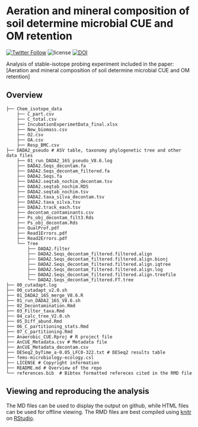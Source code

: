 Aeration and mineral composition of soil determine microbial CUE and OM retention
========

[![Twitter Follow](https://img.shields.io/twitter/follow/espadrine.svg?style=social&label=Follow)](https://twitter.com/RoeyAngel)   ![license](https://img.shields.io/github/license/mashape/apistatus.svg?style=flat-square) [![DOI](https://zenodo.org/badge/805074245.svg)](https://doi.org/10.5281/zenodo.16091959)



Analysis of stable-isotope probing experiment included in the paper: [Aeration and mineral composition of soil determine microbial CUE and OM retention] 


Overview
--------
    ├── Chem_isotope_data
        ├── C_part.csv
        ├── C_total.csv
        ├── IncubationExperimetData_final.xlsx
        ├── New_biomass.csv
        ├── O2.csv
        ├── OA.csv
        ├── Resp_BMC.csv
    ├── DADA2_pseudo # ASV table, taxonomy phylogenetic tree and other data files
        ├── 01_run_DADA2_16S_pseudo_V8.6.log
        ├── DADA2.Seqs_decontam.fa
        ├── DADA2.Seqs_decontam_filtered.fa
        ├── DADA2.Seqs.fa
        ├── DADA2.seqtab_nochim_decontam.tsv
        ├── DADA2.seqtab_nochim.RDS
        ├── DADA2.seqtab_nochim.tsv
        ├── DADA2.taxa_silva_decontam.tsv
        ├── DADA2.taxa_silva.tsv
        ├── DADA2.track_each.tsv
        ├── decontam_contaminants.csv
        ├── Ps_obj_decontam_filt3.Rds
        ├── Ps_obj_decontam.Rds
        ├── QualProf.pdf
        ├── Read1Errors.pdf
        ├── Read2Errors.pdf
        └── Tree
            ├── DADA2.filter
            ├── DADA2.Seqs_decontam_filtered.filtered.align
            ├── DADA2.Seqs_decontam_filtered.filtered.align.bionj
            ├── DADA2.Seqs_decontam_filtered.filtered.align.iqtree
            ├── DADA2.Seqs_decontam_filtered.filtered.align.log
            ├── DADA2.Seqs_decontam_filtered.filtered.align.treefile
            └── DADA2.Seqs_decontam_filtered.FT.tree
    ├── 00_cutadapt.log
    ├── 00_cutadapt_v2.0.sh
    ├── 01_DADA2_16S_merge_V8.6.R
    ├── 01_run_DADA2_16S_V8.6.sh
    ├── 02_Decontamination.Rmd
    ├── 03_Filter_taxa.Rmd
    ├── 04_calc_tree_V2.0.sh
    ├── 05_Diff_abund.Rmd
    ├── 06_C_partitioning_stats.Rmd
    ├── 07_C_partitioning.Rmd
    ├── Anaerobic_CUE.Rproj # R project file
    ├── AnCUE_Metadata.csv # Metadata file
    ├── AnCUE_Metadata_decontam.csv
    ├── DESeq2_byTime_a-0.05_LFC0-322.txt # DESeq2 results table
    ├── fems-microbiology-ecology.csl
    ├── LICENSE # Copyright information
    ├── README.md # Overview of the repo
    └── references.bib  # Bibtex formatted refereces cited in the RMD file

Viewing and reproducing the analysis
--------
The MD files can be used to display the output on github, while HTML files can be used for offline viewing. 
The RMD files are best compiled using [knitr](https://yihui.name/knitr/) on [RStudio](https://www.rstudio.com/). 
